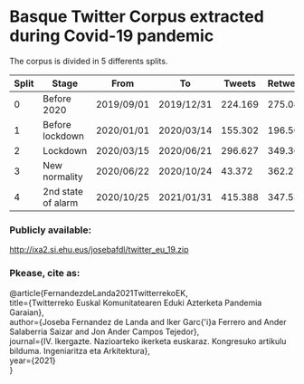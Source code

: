 
# Basque Twitter Corpus extracted during Covid-19 pandemic

The corpus is divided in 5 differents splits.

<!-- TABLE_GENERATE_START -->
| Split |	Stage   			    |    From    |     To     |  Tweets | Retweets |
| ----- | ----------------- | ---------- | ---------- | ------- | -------- |
|0| 	    Before 2020| 		    2019/09/01 | 2019/12/31 | 224.169 |  275.042 | 
|1| 	    Before lockdown|    2020/01/01 | 2020/03/14 | 155.302 |  196.500 | 
|2| 	    Lockdown|           2020/03/15 | 2020/06/21 | 296.627 |  349.368 | 
|3| 	    New normality|      2020/06/22 | 2020/10/24 |  43.372 |  362.279 | 
|4| 	    2nd state of alarm| 2020/10/25 | 2021/01/31 | 415.388 |  347.533 | 
<!-- TABLE_GENERATE_END -->


### Publicly available:
http://ixa2.si.ehu.eus/josebafdl/twitter_eu_19.zip

### Pkease, cite as:
@article{FernandezdeLanda2021TwitterrekoEK,\
  title={Twitterreko Euskal Komunitatearen Eduki Azterketa Pandemia Garaian},\
  author={Joseba Fernandez de Landa and Iker Garc{\'i}a Ferrero and Ander Salaberria Saizar and Jon Ander Campos Tejedor},\
  journal={IV. Ikergazte. Nazioarteko ikerketa euskaraz. Kongresuko artikulu bilduma. Ingeniaritza eta Arkitektura},\
  year={2021}\
}

